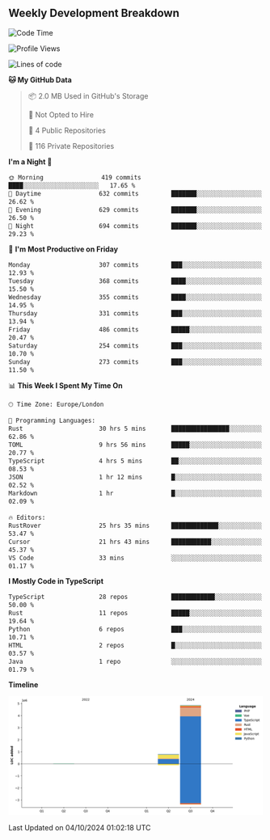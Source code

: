


## Weekly Development Breakdown
<!--START_SECTION:waka-->
![Code Time](http://img.shields.io/badge/Code%20Time-1%2C310%20hrs%2036%20mins-blue)

![Profile Views](http://img.shields.io/badge/Profile%20Views-30-blue)

![Lines of code](https://img.shields.io/badge/From%20Hello%20World%20I%27ve%20Written-5.7%20million%20lines%20of%20code-blue)

**🐱 My GitHub Data** 

> 📦 2.0 MB Used in GitHub's Storage 
 > 
> 🚫 Not Opted to Hire
 > 
> 📜 4 Public Repositories 
 > 
> 🔑 116 Private Repositories 
 > 
**I'm a Night 🦉** 

```text
🌞 Morning                419 commits         ████░░░░░░░░░░░░░░░░░░░░░   17.65 % 
🌆 Daytime                632 commits         ███████░░░░░░░░░░░░░░░░░░   26.62 % 
🌃 Evening                629 commits         ███████░░░░░░░░░░░░░░░░░░   26.50 % 
🌙 Night                  694 commits         ███████░░░░░░░░░░░░░░░░░░   29.23 % 
```
📅 **I'm Most Productive on Friday** 

```text
Monday                   307 commits         ███░░░░░░░░░░░░░░░░░░░░░░   12.93 % 
Tuesday                  368 commits         ████░░░░░░░░░░░░░░░░░░░░░   15.50 % 
Wednesday                355 commits         ████░░░░░░░░░░░░░░░░░░░░░   14.95 % 
Thursday                 331 commits         ███░░░░░░░░░░░░░░░░░░░░░░   13.94 % 
Friday                   486 commits         █████░░░░░░░░░░░░░░░░░░░░   20.47 % 
Saturday                 254 commits         ███░░░░░░░░░░░░░░░░░░░░░░   10.70 % 
Sunday                   273 commits         ███░░░░░░░░░░░░░░░░░░░░░░   11.50 % 
```


📊 **This Week I Spent My Time On** 

```text
🕑︎ Time Zone: Europe/London

💬 Programming Languages: 
Rust                     30 hrs 5 mins       ████████████████░░░░░░░░░   62.86 % 
TOML                     9 hrs 56 mins       █████░░░░░░░░░░░░░░░░░░░░   20.77 % 
TypeScript               4 hrs 5 mins        ██░░░░░░░░░░░░░░░░░░░░░░░   08.53 % 
JSON                     1 hr 12 mins        █░░░░░░░░░░░░░░░░░░░░░░░░   02.52 % 
Markdown                 1 hr                █░░░░░░░░░░░░░░░░░░░░░░░░   02.09 % 

🔥 Editors: 
RustRover                25 hrs 35 mins      █████████████░░░░░░░░░░░░   53.47 % 
Cursor                   21 hrs 43 mins      ███████████░░░░░░░░░░░░░░   45.37 % 
VS Code                  33 mins             ░░░░░░░░░░░░░░░░░░░░░░░░░   01.17 % 
```

**I Mostly Code in TypeScript** 

```text
TypeScript               28 repos            ████████████░░░░░░░░░░░░░   50.00 % 
Rust                     11 repos            █████░░░░░░░░░░░░░░░░░░░░   19.64 % 
Python                   6 repos             ███░░░░░░░░░░░░░░░░░░░░░░   10.71 % 
HTML                     2 repos             █░░░░░░░░░░░░░░░░░░░░░░░░   03.57 % 
Java                     1 repo              ░░░░░░░░░░░░░░░░░░░░░░░░░   01.79 % 
```



**Timeline**

![Lines of Code chart](https://raw.githubusercontent.com/mars-arch/mars-arch/main/assets/bar_graph.png)


 Last Updated on 04/10/2024 01:02:18 UTC
<!--END_SECTION:waka-->
